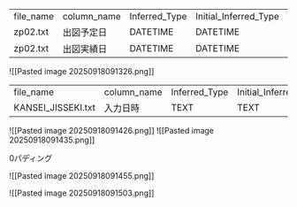 |           |             |               |                       |          |           |
| --------- | ----------- | ------------- | --------------------- | -------- | --------- |
| file_name | column_name | Inferred_Type | Initial_Inferred_Type | Encoding | Delimiter |
| zp02.txt  | 出図予定日       | DATETIME      | DATETIME              | cp932    |           |
| zp02.txt  | 出図実績日       | DATETIME      | DATETIME              | cp932    |           |

![[Pasted image 20250918091326.png]]

|   |   |   |   |   |   |
|---|---|---|---|---|---|
|file_name|column_name|Inferred_Type|Initial_Inferred_Type|Encoding|Delimiter|
|KANSEI_JISSEKI.txt|入力日時|TEXT|TEXT|cp932||
![[Pasted image 20250918091426.png]]
![[Pasted image 20250918091435.png]]

0パディング

![[Pasted image 20250918091455.png]]

![[Pasted image 20250918091503.png]]